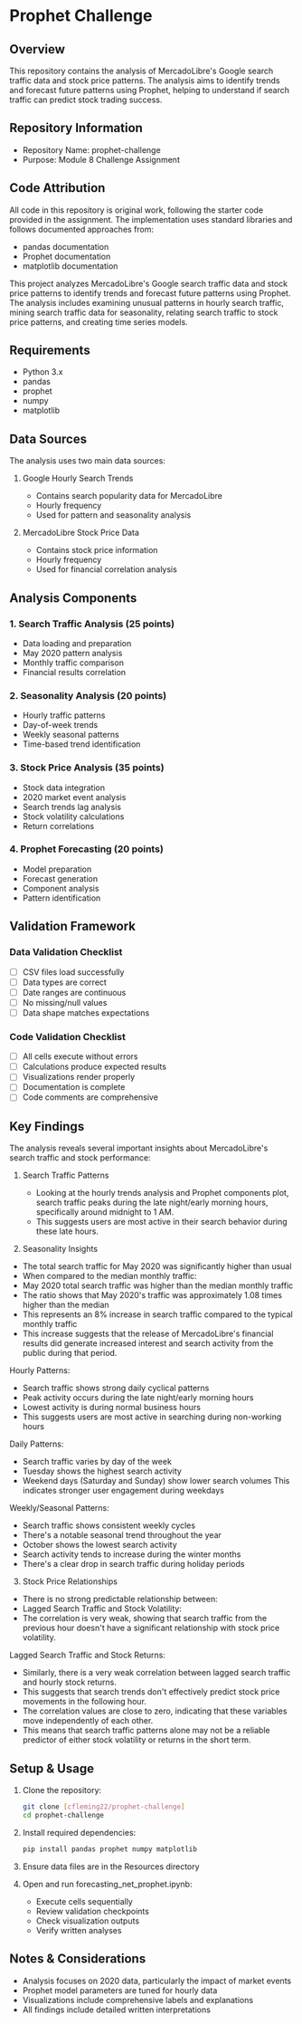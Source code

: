 # Prophet Challenge

## Overview
This repository contains the analysis of MercadoLibre's Google search traffic data and stock price patterns. The analysis aims to identify trends and forecast future patterns using Prophet, helping to understand if search traffic can predict stock trading success.

## Repository Information
- Repository Name: prophet-challenge
- Purpose: Module 8 Challenge Assignment

## Code Attribution
All code in this repository is original work, following the starter code provided in the assignment. The implementation uses standard libraries and follows documented approaches from:
- pandas documentation
- Prophet documentation
- matplotlib documentation

This project analyzes MercadoLibre's Google search traffic data and stock price patterns to identify trends and forecast future patterns using Prophet. The analysis includes examining unusual patterns in hourly search traffic, mining search traffic data for seasonality, relating search traffic to stock price patterns, and creating time series models.

## Requirements
- Python 3.x
- pandas
- prophet
- numpy
- matplotlib

## Data Sources
The analysis uses two main data sources:
1. Google Hourly Search Trends
   - Contains search popularity data for MercadoLibre
   - Hourly frequency
   - Used for pattern and seasonality analysis

2. MercadoLibre Stock Price Data
   - Contains stock price information
   - Hourly frequency
   - Used for financial correlation analysis

## Analysis Components

### 1. Search Traffic Analysis (25 points)
- Data loading and preparation
- May 2020 pattern analysis
- Monthly traffic comparison
- Financial results correlation

### 2. Seasonality Analysis (20 points)
- Hourly traffic patterns
- Day-of-week trends
- Weekly seasonal patterns
- Time-based trend identification

### 3. Stock Price Analysis (35 points)
- Stock data integration
- 2020 market event analysis
- Search trends lag analysis
- Stock volatility calculations
- Return correlations

### 4. Prophet Forecasting (20 points)
- Model preparation
- Forecast generation
- Component analysis
- Pattern identification

## Validation Framework

### Data Validation Checklist
- [ ] CSV files load successfully
- [ ] Data types are correct
- [ ] Date ranges are continuous
- [ ] No missing/null values
- [ ] Data shape matches expectations

### Code Validation Checklist
- [ ] All cells execute without errors
- [ ] Calculations produce expected results
- [ ] Visualizations render properly
- [ ] Documentation is complete
- [ ] Code comments are comprehensive

## Key Findings
The analysis reveals several important insights about MercadoLibre's search traffic and stock performance:

1. Search Traffic Patterns
   - Looking at the hourly trends analysis and Prophet components plot, search traffic peaks during the late night/early morning hours, specifically around midnight to 1 AM.
   - This suggests users are most active in their search behavior during these late hours.
     

2. Seasonality Insights
- The total search traffic for May 2020 was significantly higher than usual
- When compared to the median monthly traffic:
- May 2020 total search traffic was higher than the median monthly traffic
- The ratio shows that May 2020's traffic was approximately 1.08 times higher than the median
- This represents an 8% increase in search traffic compared to the typical monthly traffic
- This increase suggests that the release of MercadoLibre's financial results did generate increased interest and search activity from the public during that period.

Hourly Patterns:
- Search traffic shows strong daily cyclical patterns
- Peak activity occurs during the late night/early morning hours
- Lowest activity is during normal business hours
- This suggests users are most active in searching during non-working hours

Daily Patterns:
- Search traffic varies by day of the week
- Tuesday shows the highest search activity
- Weekend days (Saturday and Sunday) show lower search volumes
This indicates stronger user engagement during weekdays

Weekly/Seasonal Patterns:
- Search traffic shows consistent weekly cycles
- There's a notable seasonal trend throughout the year
- October shows the lowest search activity
- Search activity tends to increase during the winter months
- There's a clear drop in search traffic during holiday periods

3. Stock Price Relationships
- There is no strong predictable relationship between:
- Lagged Search Traffic and Stock Volatility:
- The correlation is very weak, showing that search traffic from the previous hour doesn't have a significant relationship with stock price volatility.

Lagged Search Traffic and Stock Returns:
- Similarly, there is a very weak correlation between lagged search traffic and hourly stock returns.
- This suggests that search trends don't effectively predict stock price movements in the following hour.
- The correlation values are close to zero, indicating that these variables move independently of each other.
- This means that search traffic patterns alone may not be a reliable predictor of either stock volatility or returns in the short term.


## Setup & Usage
1. Clone the repository:
   ```bash
   git clone [cfleming22/prophet-challenge]
   cd prophet-challenge
   ```

2. Install required dependencies:
   ```bash
   pip install pandas prophet numpy matplotlib
   ```

3. Ensure data files are in the Resources directory

4. Open and run forecasting_net_prophet.ipynb:
   - Execute cells sequentially
   - Review validation checkpoints
   - Check visualization outputs
   - Verify written analyses

## Notes & Considerations
- Analysis focuses on 2020 data, particularly the impact of market events
- Prophet model parameters are tuned for hourly data
- Visualizations include comprehensive labels and explanations
- All findings include detailed written interpretations


